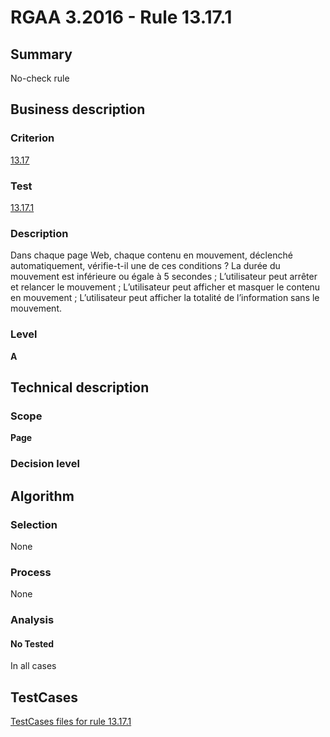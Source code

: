 # RGAA 3.2016 - Rule 13.17.1

## Summary
No-check rule


## Business description

### Criterion
[13.17](http://references.modernisation.gouv.fr/rgaa-accessibilite/criteres.html#crit-13-17)

### Test
[13.17.1](http://references.modernisation.gouv.fr/rgaa-accessibilite/criteres.html#test-13-17-1)

### Description
Dans chaque page Web, chaque contenu en mouvement, déclenché automatiquement, vérifie-t-il une de ces conditions ? La durée du mouvement est inférieure ou égale à 5 secondes ; L’utilisateur peut arrêter et relancer le mouvement ; L’utilisateur peut afficher et masquer le contenu en mouvement ; L’utilisateur peut afficher la totalité de l’information sans le mouvement.

### Level
**A**


## Technical description

### Scope
**Page**

### Decision level


## Algorithm

### Selection
None

### Process
None

### Analysis

#### No Tested
In all cases


##  TestCases

[TestCases files for rule 13.17.1](https://github.com/Asqatasun/Asqatasun/tree/RGAA_3.2016/rules/rules-rgaa3.2016/src/test/resources/testcases/rgaa32016/Rgaa32016Rule131701/)



